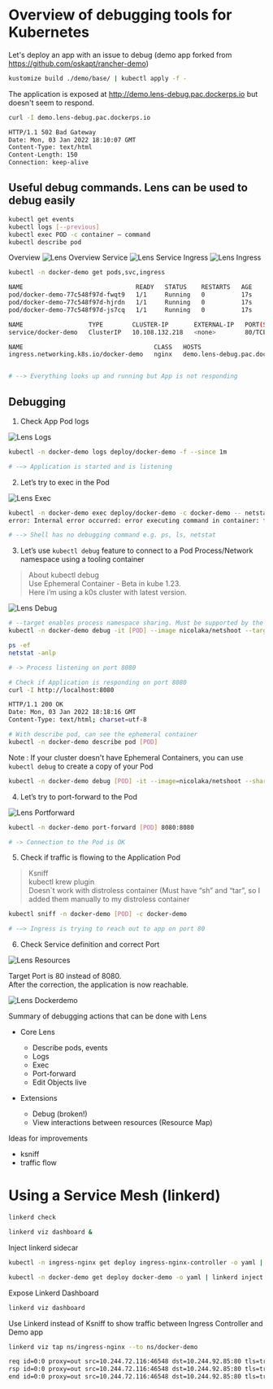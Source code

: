 # Overview of debugging tools for Kubernetes

Let's deploy an app with an issue to debug (demo app forked from https://github.com/oskapt/rancher-demo)

```sh
kustomize build ./demo/base/ | kubectl apply -f -
```

The application is exposed at http://demo.lens-debug.pac.dockerps.io but doesn't seem to respond.

```sh
curl -I demo.lens-debug.pac.dockerps.io

HTTP/1.1 502 Bad Gateway
Date: Mon, 03 Jan 2022 18:10:07 GMT
Content-Type: text/html
Content-Length: 150
Connection: keep-alive
```

## Useful debug commands. Lens can be used to debug easily

```sh
kubectl get events
kubectl logs [--previous]
kubectl exec POD -c container — command
kubectl describe pod
```

Overview
![Lens Overview](images/lens_overview.png)
Service
![Lens Service](images/lens_service.png)
Ingress
![Lens Ingress](images/lens_ingress.png)

```sh
kubectl -n docker-demo get pods,svc,ingress

NAME                               READY   STATUS    RESTARTS   AGE
pod/docker-demo-77c548f97d-fwqt9   1/1     Running   0          17s
pod/docker-demo-77c548f97d-hjrdn   1/1     Running   0          17s
pod/docker-demo-77c548f97d-js7cq   1/1     Running   0          17s

NAME                  TYPE        CLUSTER-IP       EXTERNAL-IP   PORT(S)   AGE
service/docker-demo   ClusterIP   10.108.132.218   <none>        80/TCP    17s

NAME                                    CLASS   HOSTS                             ADDRESS   PORTS   AGE
ingress.networking.k8s.io/docker-demo   nginx   demo.lens-debug.pac.dockerps.io             80      17s


# --> Everything looks up and running but App is not responding
```

## Debugging

1. Check App Pod logs

![Lens Logs](images/lens_logs.png)

```sh
kubectl -n docker-demo logs deploy/docker-demo -f --since 1m

# -—> Application is started and is listening
```


2. Let’s try to exec in the Pod

![Lens Exec](images/lens_exec.png)

```sh
kubectl -n docker-demo exec deploy/docker-demo -c docker-demo -- netstat -anlp
error: Internal error occurred: error executing command in container: failed to exec in container: failed to start exec "fa904d76a158470bf6bf11366fd63e53b68aad516fc1e2941a9b12de8d6b0bd0": OCI runtime exec failed: exec failed: container_linux.go:380: starting container process caused: exec: “netstat: executable file not found in $PATH: unknown

# --> Shell has no debugging command e.g. ps, ls, netstat
```

3. Let’s use `kubectl debug` feature to connect to a Pod Process/Network namespace using a tooling container

> About kubectl debug  
Use Ephemeral Container - Beta in kube 1.23.  
Here i’m using a k0s cluster with latest version.

![Lens Debug](images/lens_debug.png)

```sh
# --target enables process namespace sharing. Must be supported by the Container Runtime
kubectl -n docker-demo debug -it [POD] --image nicolaka/netshoot --target docker-demo

ps -ef
netstat -anlp

# -> Process listening on port 8080

# Check if Application is responding on port 8080
curl -I http://localhost:8080

HTTP/1.1 200 OK
Date: Mon, 03 Jan 2022 18:18:16 GMT
Content-Type: text/html; charset=utf-8

# With describe pod, can see the ephemeral container
kubectl -n docker-demo describe pod [POD]
```

Note : If your cluster doesn't have Ephemeral Containers, you can use `kubectl debug` to create a copy of your Pod

```sh
kubectl -n docker-demo debug [POD] -it --image=nicolaka/netshoot --share-processes --copy-to=mypod-debug
```

4. Let’s try to port-forward to the Pod

![Lens Portforward](images/lens_portforward.png)

```sh
kubectl -n docker-demo port-forward [POD] 8080:8080

# -> Connection to the Pod is OK
```

5. Check if traffic is flowing to the Application Pod

> Ksniff  
kubectl krew plugin  
Doesn`t work with distroless container (Must have “sh” and “tar”, so I added them manually to my distroless container

```sh
kubectl sniff -n docker-demo [POD] -c docker-demo

# -—> Ingress is trying to reach out to app on port 80
```

6. Check Service definition and correct Port

![Lens Resources](images/lens_resources.png)

Target Port is 80 instead of 8080.  
After the correction, the application is now reachable.  


![Lens Dockerdemo](images/lens_dockerdemo.png)

Summary of debugging actions that can be done with Lens
- Core Lens
  - Describe pods, events
  - Logs
  - Exec
  - Port-forward
  - Edit Objects live

- Extensions
  - Debug (broken!)
  - View interactions between resources (Resource Map)

Ideas for improvements
- ksniff
- traffic flow

# Using a Service Mesh (linkerd)

```sh
linkerd check

linkerd viz dashboard &
```

Inject linkerd sidecar

```sh
kubectl -n ingress-nginx get deploy ingress-nginx-controller -o yaml | linkerd inject - | kubectl apply -f -

kubectl -n docker-demo get deploy docker-demo -o yaml | linkerd inject - | kubectl apply -f -
```

Expose Linkerd Dashboard

```sh
linkerd viz dashboard
```

Use Linkerd instead of Ksniff to show traffic between Ingress Controller and Demo app

```sh
linkerd viz tap ns/ingress-nginx --to ns/docker-demo

req id=0:0 proxy=out src=10.244.72.116:46548 dst=10.244.92.85:80 tls=true :method=GET :authority=demo.lens-debug.pac.dockerps.io :path=/demo
rsp id=0:0 proxy=out src=10.244.72.116:46548 dst=10.244.92.85:80 tls=true :status=502 latency=1048µs
end id=0:0 proxy=out src=10.244.72.116:46548 dst=10.244.92.85:80 tls=true duration=10µs response-length=0B
```
